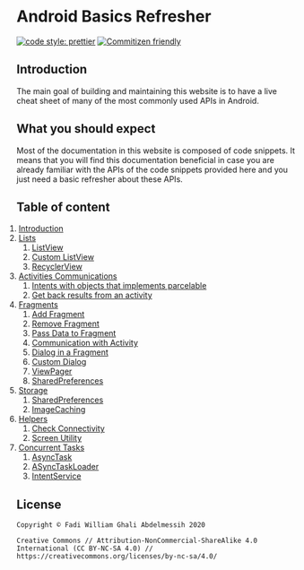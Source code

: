 # Android Basics Refresher

[![code style: prettier](https://img.shields.io/badge/code_style-prettier-ff69b4.svg?style=flat-square)](https://github.com/prettier/prettier)
[![Commitizen friendly](https://img.shields.io/badge/commitizen-friendly-brightgreen.svg)](http://commitizen.github.io/cz-cli/)

## Introduction

The main goal of building and maintaining this website is to have a live cheat sheet of many of the most commonly used APIs in Android.

## What you should expect

Most of the documentation in this website is composed of code snippets. It means that you will find this documentation beneficial in case you are already familiar with the APIs of the code snippets provided here and you just need a basic refresher about these APIs.

## Table of content

<ol style="margin-left: -20px;">
  <li>
    <a href="/">Introduction</a>
  </li>
  <li>
    <a href="https://levioza.github.io/android-basics-refresher/src-lists-listview">Lists</a>
    <ol>
      <li>
        <a href="https://levioza.github.io/android-basics-refresher/src-lists-listview">ListView</a>
      </li>
      <li>
        <a href="https://levioza.github.io/android-basics-refresher/src-lists-custom-listview">Custom ListView</a>
      </li>
      <li>
        <a href="https://levioza.github.io/android-basics-refresher/src-lists-recyclerview">RecyclerView</a>
      </li>
    </ol>
  </li>
  <li>
    <a href="https://levioza.github.io/android-basics-refresher/src-activities-communications-intents-with-objects-that-implements-parcelable">Activities Communications</a>
    <ol>
      <li>
        <a href="https://levioza.github.io/android-basics-refresher/src-activities-communications-intents-with-objects-that-implements-parcelable">Intents with objects that implements parcelable</a>
      </li>
      <li>
        <a href="https://levioza.github.io/android-basics-refresher/src-activities-communications-get-back-results-from-an-activity">Get back results from an activity</a>
      </li>
    </ol>
  </li>
  <li>
    <a href="https://levioza.github.io/android-basics-refresher/src-fragments-add-fragment">Fragments</a>
    <ol>
      <li>
        <a href="https://levioza.github.io/android-basics-refresher/src-fragments-add-fragment">Add Fragment</a>
      </li>
      <li>
        <a href="https://levioza.github.io/android-basics-refresher/src-fragments-remove-fragment">Remove Fragment</a>
      </li>
      <li>
        <a href="https://levioza.github.io/android-basics-refresher/src-fragments-pass-data-to-fragment">Pass Data to Fragment</a>
      </li>
      <li>
        <a href="https://levioza.github.io/android-basics-refresher/src-fragments-communication-with-activity">Communication with Activity</a>
      </li>
      <li>
        <a href="https://levioza.github.io/android-basics-refresher/src-fragments-dialog-in-a-fragment">Dialog in a Fragment</a>
      </li>
      <li>
        <a href="https://levioza.github.io/android-basics-refresher/src-fragments-custom-dialog">Custom Dialog</a>
      </li>
      <li>
        <a href="https://levioza.github.io/android-basics-refresher/src-fragments-viewpager">ViewPager</a>
      </li>
      <li>
        <a href="https://levioza.github.io/android-basics-refresher/src-fragments-sharedpreferences">SharedPreferences</a>
      </li>
    </ol>
  </li>
  <li>
    <a href="https://levioza.github.io/android-basics-refresher/src-storage-sharedpreferences">Storage</a>
    <ol>
      <li>
        <a href="https://levioza.github.io/android-basics-refresher/src-storage-sharedpreferences">SharedPreferences</a>
      </li>
      <li>
        <a href="https://levioza.github.io/android-basics-refresher/src-storage-image-caching">ImageCaching</a>
      </li>
    </ol>
  </li>
  <li>
    <a href="https://levioza.github.io/android-basics-refresher/src-helpers-check-connectivity">Helpers</a>
    <ol>
      <li>
        <a href="https://levioza.github.io/android-basics-refresher/src-helpers-check-connectivity">Check Connectivity</a>
      </li>
      <li>
        <a href="https://levioza.github.io/android-basics-refresher/src-helpers-screen-utility">Screen Utility</a>
      </li>
    </ol>
  </li>
  <li>
    <a href="https://levioza.github.io/android-basics-refresher/src-concurrent-tasks-asynctask">Concurrent Tasks</a>
    <ol>
      <li>
        <a href="https://levioza.github.io/android-basics-refresher/src-concurrent-tasks-asynctask">AsyncTask</a>
      </li>
      <li>
        <a href="https://levioza.github.io/android-basics-refresher/src-concurrent-tasks-asynctask-loader">ASyncTaskLoader</a>
      </li>
      <li>
        <a href="https://levioza.github.io/android-basics-refresher/src-concurrent-tasks-intent-service">IntentService</a>
      </li>
    </ol>
  </li>
</ol>

## License

```
Copyright © Fadi William Ghali Abdelmessih 2020

Creative Commons // Attribution-NonCommercial-ShareAlike 4.0 International (CC BY-NC-SA 4.0) // https://creativecommons.org/licenses/by-nc-sa/4.0/
```
